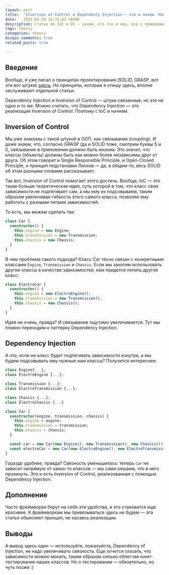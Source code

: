 ```yaml
---
layout: post
title:  "Inversion of Control и Dependency Injection — что и зачем. Максимально коротко."
date:   2023-02-20 16:31:43 +0400
description: Статья об IoC и DI — зачем, что это и как, все с примерами и предельно понятно.
tags: theory
categories: theory
disqus_comments: true
related_posts: true

---
```


## Введение

Вообще, я уже писал о принципах проектирования (SOLID, GRASP, вот эти вот штуки) [здесь](https://sptm.dev/2023/solid-grasp-and-stuff/). Но принципы, которые я опишу здесь, вполне заслуживают отдельной статьи.

Dependency Injection и Inversion of Control — штуки связанные, но это не одно и то же. Можно считать, что Dependency Injection — это реализация Inversion of Control. Поэтому с IoC и начнем.

## Inversion of Control

Мы уже знакомы с такой штукой в ООП, как связывание (coupling). И даже знаем, что, согласно GRASP (да и SOLID тоже, смотрим буквы S и I), связывание в приложении должно быть низким. Это значит, что классы (объекты) должны быть как можно более независимы друг от друга. Об этом говорит и Single Responsible Principle, и Open-Closed Principle, и принцип подстановки Лисков — да, в общем-то, весь SOLID об этом разными словами рассказывает.

Так вот, Inversion of Control помогает этого достичь. Вообще, IoC — это такая больше теоретическая идея, суть которой в том, что класс свои зависимости не подтягивает сам, а мы ему их подсовываем, таким образом увеличивая гибкость этого самого класса, позволяя ему работать с разными типами зависимостей.

То есть, мы можем сделать так:

```ts
class Car {
  constructor() {
    this.engine = new Engine;
    this.transmission = new Transmission;
    this.chassis = new Chassis;
  }
}
```

В чем проблема такого подхода? Класс Car тесно связан с конкретными классами `Engine`, `Transmission` и `Chassis`. Если мы захотим использовать другие классы в качестве зависимостей, нам придется лепить другой класс:

```ts
class ElectroCar {
  constructor() {
    this.engine = new ElectroEngine();
    this.transmission = new Transmission();
    this.chassis = new Chassis();
  }
}
```

Идея не очень, правда? И связывание ощутимо увеличивается. Тут мы плавно переходим к паттерну Dependency Injection.

## Dependency Injection

А что, если не класс будет подтягивать зависимости изнутри, а мы будем подсовывать ему нужные нам классы? Получится интереснее:

```ts
class Engine{...};
class ElectroEngine {...};

class Transmission {...};
class ElectroTransmission {...};

class Chassis {...};
class ElectroChassis {...}

class Car {
  constructor(engine, transmission, chassis) {
    this.engine = engine;
    this.transmission = transmission;
    this.chassis = chassis;
  }

  const car = new Car(new Engine(), new Transmission(), new Chassis());
  const electroCar = new Car(new ElectroEngine(), new ElectroTransmission(), new ElectroChassis());
}
```

Гораздо удобнее, правда? Связность уменьшилась: теперь `Car` не зависит напрямую от каких-то классов — мы сами решаем, что в него прокинуть. Это и есть Inversion of Control, реализованная с помощью Dependency Injection.

## Дополнение

Часто фреймворки берут на себя эти удобства, и это становится еще красивее. К фреймворкам мы привязываться здесь не будем — эта статья объясняет принцип, не касаясь реализации.

## Выводы

А вывод здесь один — используйте, пожалуйста, Dependency of Injection, не надо увеличивать связность. Еще хочется сказать, что зависимости можно мокать, таким образом сильно облегчая юнит-тестирование наших классов. Но о тестировании — обязательно, но чуть позже :)
